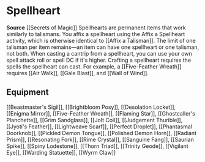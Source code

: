 ﻿---
id: '391'
name: Spellheart
rarity: Common
source: '[[DATABASE/source/Secrets of Magic|Secrets of Magic]]'
trait:
- Spellheart
type: Trait

---
# Spellheart

**Source** [[Secrets of Magic]] 
Spellhearts are permanent items that work similarly to talismans. You affix a spellheart using the Affix a Spellheart activity, which is otherwise identical to [[Affix a Talisman]]. The limit of one talisman per item remains—an item can have one spellheart or one talisman, not both. When casting a cantrip from a spellheart, you can use your own spell attack roll or spell DC if it's higher. Crafting a spellheart requires the spells the spellheart can cast. For example, a [[Five-Feather Wreath]] requires [[Air Walk]], [[Gale Blast]], and [[Wall of Wind]].

## Equipment

[[Beastmaster's Sigil]], [[Brightbloom Posy]], [[Desolation Locket]], [[Enigma Mirror]], [[Five-Feather Wreath]], [[Flaming Star]], [[Ghostcaller's Planchette]], [[Grim Sandglass]], [[Jolt Coil]], [[Judgement Thurible]], [[Jyoti's Feather]], [[Lightweave Scarf]], [[Perfect Droplet]], [[Phantasmal Doorknob]], [[Pickled Demon Tongue]], [[Polished Demon Horn]], [[Radiant Prism]], [[Resonating Fork]], [[Rime Crystal]], [[Sanguine Fang]], [[Saurian Spike]], [[Spiny Lodestone]], [[Thorn Triad]], [[Trinity Geode]], [[Vigilant Eye]], [[Warding Statuette]], [[Wyrm Claw]]